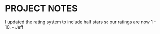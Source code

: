 <h1>PROJECT NOTES</h1>

I updated the rating system to include half stars so our ratings are now 1 - 10. - Jeff
